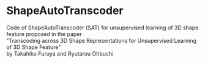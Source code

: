 # ShapeAutoTranscoder
Code of ShapeAutoTranscoder (SAT) for unsupervised learning of 3D shape feature proposed in the paper<br>
  "Transcoding across 3D Shape Representations for Unsupervised Learning of 3D Shape Feature" <br>
  by Takahiko Furuya and Ryutarou Ohbuchi

